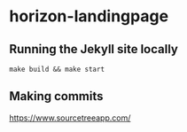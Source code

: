 # horizon-landingpage

## Running the Jekyll site locally
`make build && make start`

## Making commits

https://www.sourcetreeapp.com/
